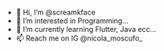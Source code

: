 - 👋 Hi, I’m @screamkface
- 👀 I’m interested in Programming...
- 🌱 I’m currently learning Flutter, Java ecc...
- 📫 Reach me on IG @nicola_moscufo_

<!---
screamkface/screamkface is a ✨ special ✨ repository because its `README.md` (this file) appears on your GitHub profile.
You can click the Preview link to take a look at your changes.
--->
